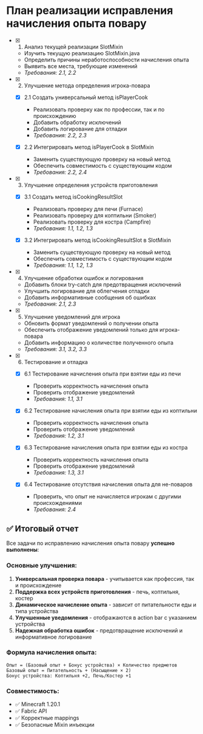 # План реализации исправления начисления опыта повару

- [x] 1. Анализ текущей реализации SlotMixin

  - Изучить текущую реализацию SlotMixin.java
  - Определить причины неработоспособности начисления опыта
  - Выявить все места, требующие изменений
  - _Требования: 2.1, 2.2_

- [x] 2. Улучшение метода определения игрока-повара

  - [x] 2.1 Создать универсальный метод isPlayerCook

    - Реализовать проверку как по профессии, так и по происхождению
    - Добавить обработку исключений
    - Добавить логирование для отладки
    - _Требования: 2.2, 2.3_

  - [x] 2.2 Интегрировать метод isPlayerCook в SlotMixin

    - Заменить существующую проверку на новый метод
    - Обеспечить совместимость с существующим кодом
    - _Требования: 2.2, 2.4_

- [x] 3. Улучшение определения устройств приготовления

  - [x] 3.1 Создать метод isCookingResultSlot

    - Реализовать проверку для печи (Furnace)
    - Реализовать проверку для коптильни (Smoker)
    - Реализовать проверку для костра (Campfire)
    - _Требования: 1.1, 1.2, 1.3_

  - [x] 3.2 Интегрировать метод isCookingResultSlot в SlotMixin

    - Заменить существующую проверку на новый метод
    - Обеспечить совместимость с существующим кодом
    - _Требования: 1.1, 1.2, 1.3_

- [x] 4. Улучшение обработки ошибок и логирования

  - Добавить блоки try-catch для предотвращения исключений
  - Улучшить логирование для облегчения отладки
  - Добавить информативные сообщения об ошибках
  - _Требования: 2.1, 2.3_

- [x] 5. Улучшение уведомлений для игрока

  - Обновить формат уведомлений о получении опыта
  - Обеспечить отображение уведомлений только для игрока-повара
  - Добавить информацию о количестве полученного опыта
  - _Требования: 3.1, 3.2, 3.3_

- [x] 6. Тестирование и отладка

  - [x] 6.1 Тестирование начисления опыта при взятии еды из печи

    - Проверить корректность начисления опыта
    - Проверить отображение уведомлений
    - _Требования: 1.1, 3.1_

  - [x] 6.2 Тестирование начисления опыта при взятии еды из коптильни

    - Проверить корректность начисления опыта
    - Проверить отображение уведомлений
    - _Требования: 1.2, 3.1_

  - [x] 6.3 Тестирование начисления опыта при взятии еды из костра

    - Проверить корректность начисления опыта
    - Проверить отображение уведомлений
    - _Требования: 1.3, 3.1_

  - [x] 6.4 Тестирование отсутствия начисления опыта для не-поваров

    - Проверить, что опыт не начисляется игрокам с другими происхождениями
    - _Требования: 2.4_

## ✅ Итоговый отчет

Все задачи по исправлению начисления опыта повару **успешно выполнены**:

### Основные улучшения:

1. **Универсальная проверка повара** - учитывается как профессия, так и происхождение
2. **Поддержка всех устройств приготовления** - печь, коптильня, костер
3. **Динамическое начисление опыта** - зависит от питательности еды и типа устройства
4. **Улучшенные уведомления** - отображаются в action bar с указанием устройства
5. **Надежная обработка ошибок** - предотвращение исключений и информативное логирование

### Формула начисления опыта:

```
Опыт = (Базовый опыт + Бонус устройства) × Количество предметов
Базовый опыт = Питательность + (Насыщение × 2)
Бонус устройства: Коптильня +2, Печь/Костер +1
```

### Совместимость:

- ✅ Minecraft 1.20.1
- ✅ Fabric API
- ✅ Корректные mappings
- ✅ Безопасные Mixin инъекции
